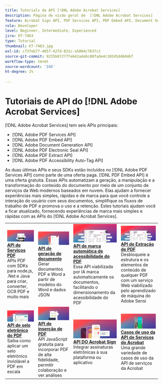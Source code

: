 ```yaml
---
title: Tutorials da API [!DNL Adobe Acrobat Services]
description: Página de visão geral de  [!DNL Adobe Acrobat Services]
feature: Acrobat Sign API, PDF Services API, PDF Embed API, Document Generation API, PDF Electronic Seal API, PDF Extract API, PDF Accessibility Auto-Tag API
role: Developer
level: Beginner, Intermediate, Experienced
jira: KT-7463
type: Tutorial
thumbnail: KT-7463.jpg
exl-id: c73feb77-4057-42fd-831c-a5004c7637c1
source-git-commit: 9235b07277fe642adebc00fade4c10245d4b04bf
workflow-type: tm+mt
source-wordcount: '245'
ht-degree: 1%

---
```


# Tutoriais de API do [!DNL Adobe Acrobat Services]

[!DNL Adobe Acrobat Services] tem seis APIs principais:

* [!DNL Adobe PDF Services API]
* [!DNL Adobe PDF Embed API]
* [!DNL Adobe Document Generation API]
* [!DNL Adobe PDF Electronic Seal API]
* [!DNL Adobe PDF Extract API]
* [!DNL Adobe PDF Accessibility Auto-Tag API]

As duas últimas APIs e seus SDKs estão incluídos no [!DNL Adobe PDF Services API] como parte de uma oferta paga. [!DNL PDF Embed API] é uma oferta gratuita. Essas APIs automatizam a geração, a manipulação e a transformação do conteúdo do documento por meio de um conjunto de serviços da Web modernos baseados em nuvem. Elas ajudam a fornecer experiências mais simples, rápidas e de marca para que você controle a interação do usuário com seus documentos, simplifique os fluxos de trabalho de PDF e promova o uso e a retenção. Estes tutoriais ajudam você a ficar atualizado, fornecendo experiências de marca mais simples e rápidas com as APIs do [!DNL Adobe Acrobat Services].

<table style="table-layout:fixed">
<tr>
  <td>
    <a href="pdfservices/overview-pdfservices.md">
      <img alt="API de serviços PDF" src="assets/pdfservicescard.png" />
    </a>
    <div>
      <a href="pdfservices/overview-pdfservices.md"><strong>API de Serviços PDF</strong></a>
      </div>
      APIs PDF com SDKs para node.js, .Net e Java para criar, converter, OCR PDF e muito mais
      <br>
  </td>
  <td>
    <a href="docgen/overview-docgen.md">
      <img alt="API de geração de documento" src="assets/docgencard.png" />
    </a>
    <div>
      <a href="docgen/overview-docgen.md"><strong>API de geração de documento</strong></a>
      </div>
      Gerar documentos PDF e Word a partir de modelos do Word e dados JSON
      <br>
  </td>  
  <td>
    <a href="pdfaccessibility/overview-accessibility.md">
      <img alt="API de tag automática de acessibilidade do PDF" src="assets/PDFAccessibility.png" />
    </a>
    <div>
      <a href="pdfaccessibility/overview-accessibility.md"><strong>API de marca automática de acessibilidade do PDF</strong></a>
      </div>
      Essa API viabilizada por IA marca automaticamente os documentos, facilitando o dimensionamento da acessibilidade do PDF
      <br>
  </td>
  <td>
    <a href="pdfaccessibility/overview-accessibility.md">
      <img alt="API do PDF Extract" src="assets/PDFAccessibility.png" />
    </a>
     <div>
      <a href="pdfaccessibility/overview-accessibility.md"><strong>API de Extração de PDF</strong></a>
      </div>
      Desbloqueie a estrutura e os elementos de conteúdo de qualquer PDF com um serviço Web viabilizado pelo aprendizado de máquina do Adobe Sensi
      <br>
  </td>
</tr>
<tr>
  <td>
    <a href="pdfelectronicseal/overview-electronic-seal.md">
      <img alt="API de selo eletrônico do PDF" src="assets/PDFElectronicSeal.png" />
    </a>
    <div>
      <a href="pdfelectronicseal/overview-electronic-seal.md"><strong>API de selo eletrônico do PDF</strong></a>
      </div>
      Saiba como aplicar um selo eletrônico inviolável a PDF em escala
      <br>
  </td>
  <td>
    <a href="pdfembed/overview-embed.md">
      <img alt="PDF Embed API" src="assets/pdfembedcard.png" />
    </a>
    <div>
      <a href="pdfembed/overview-embed.md"><strong>API de inserção de PDF</strong></a>
      </div>
      API JavaScript gratuita para incorporar PDF de alta fidelidade, permitir colaboração e ver análises
      <br>
  </td>
  <td>
    <a href="acrobatsign/overview-sign.md">
      <img alt="API do Acrobat Sign" src="assets/acrobatsigncard.png" />
    </a>
    <div>
      <a href="acrobatsign/overview-sign.md"><strong>API DO Acrobat Sign</strong></a>
      </div>
      Integrar assinaturas eletrônicas à sua plataforma ou aplicativo
      <br>
  </td>
   <td>
    <a href="usecases/overview-usecases.md">
      <img alt="Casos de uso da API de serviços do Acrobat" src="assets/usecasescard.png" />
    </a>
    <div>
      <a href="usecases/overview-usecases.md"><strong>Casos de uso da API de Serviços do Acrobat</strong></a>
      </div>
      Uma grande variedade de casos de uso da API de serviços da Acrobat
      <br>
  </td>
</tr>
</table>
